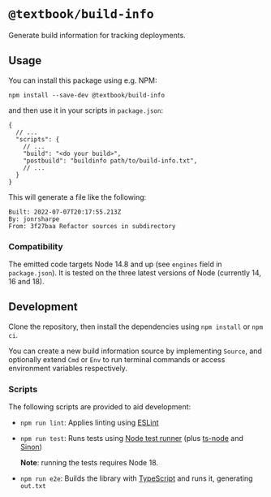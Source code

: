 # `@textbook/build-info`

Generate build information for tracking deployments.

## Usage

You can install this package using e.g. NPM:

```shell
npm install --save-dev @textbook/build-info
```

and then use it in your scripts in `package.json`:

```json5
{
  // ...
  "scripts": {
    // ...
    "build": "<do your build>",
    "postbuild": "buildinfo path/to/build-info.txt",
    // ...
  }
}
```

This will generate a file like the following:

```
Built: 2022-07-07T20:17:55.213Z
By: jonrsharpe
From: 3f27baa Refactor sources in subdirectory
```

### Compatibility

The emitted code targets Node 14.8 and up (see `engines` field in `package.json`). It is tested on the three latest
versions of Node (currently 14, 16 and 18).

## Development

Clone the repository, then install the dependencies using `npm install` or `npm ci`.

You can create a new build information source by implementing `Source`, and optionally extend `Cmd` or `Env` to run
terminal commands or access environment variables respectively.

### Scripts

The following scripts are provided to aid development:

- `npm run lint`: Applies linting using [ESLint]

- `npm run test`: Runs tests using [Node test runner] (plus [ts-node] and [Sinon])

    **Note**: running the tests requires Node 18.

- `npm run e2e`: Builds the library with [TypeScript] and runs it, generating `out.txt`

[eslint]: https://eslint.org/
[node test runner]: https://nodejs.org/api/test.html
[sinon]: https://sinonjs.org/
[ts-node]: https://typestrong.org/ts-node/
[typescript]: https://www.typescriptlang.org/
